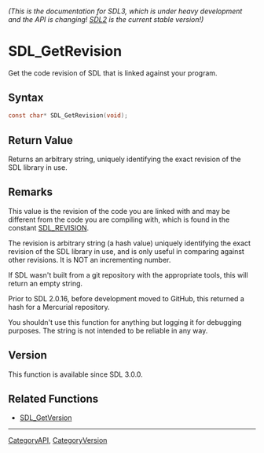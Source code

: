 ###### (This is the documentation for SDL3, which is under heavy development and the API is changing! [SDL2](https://wiki.libsdl.org/SDL2/) is the current stable version!)
# SDL_GetRevision

Get the code revision of SDL that is linked against your program.

## Syntax

```c
const char* SDL_GetRevision(void);

```

## Return Value

Returns an arbitrary string, uniquely identifying the exact revision of the
SDL library in use.

## Remarks

This value is the revision of the code you are linked with and may be
different from the code you are compiling with, which is found in the
constant [SDL_REVISION](SDL_REVISION).

The revision is arbitrary string (a hash value) uniquely identifying the
exact revision of the SDL library in use, and is only useful in comparing
against other revisions. It is NOT an incrementing number.

If SDL wasn't built from a git repository with the appropriate tools, this
will return an empty string.

Prior to SDL 2.0.16, before development moved to GitHub, this returned a
hash for a Mercurial repository.

You shouldn't use this function for anything but logging it for debugging
purposes. The string is not intended to be reliable in any way.

## Version

This function is available since SDL 3.0.0.

## Related Functions

* [SDL_GetVersion](SDL_GetVersion)

----
[CategoryAPI](CategoryAPI), [CategoryVersion](CategoryVersion)


